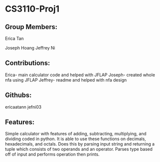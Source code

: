 # CS3110-Proj1



Group Members: 
--------------
Erica Tan  

Joseph Hoang 
Jeffrey Ni

Contributions:
--------------
Erica- main calculator code and helped with JFLAP
Joseph- created whole nfa using JFLAP
Jeffrey- readme and helped with nfa design

Githubs:
--------
ericaatann
jefni03

Features:
---------
Simple calculator with features of adding, subtracting, multiplying, and dividing coded in python. It is able to use these functions on decimals, hexadecimals, and octals. Does this by parsing input string and returning a tuple which consists of two operands and an operator. Parses type based off of input and performs operation then prints. 

